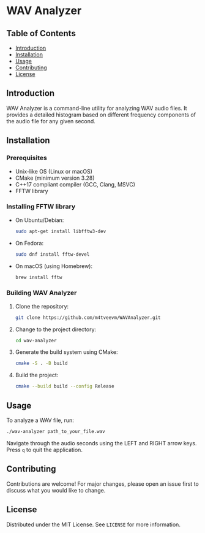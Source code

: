 # WAV Analyzer

## Table of Contents

- [Introduction](#introduction)
- [Installation](#installation)
- [Usage](#usage)
- [Contributing](#contributing)
- [License](#license)

## Introduction

WAV Analyzer is a command-line utility for analyzing WAV audio files. It provides a detailed histogram based on
different frequency components of the audio file for any given second.

## Installation

### Prerequisites

- Unix-like OS (Linux or macOS)
- CMake (minimum version 3.28)
- C++17 compliant compiler (GCC, Clang, MSVC)
- FFTW library

### Installing FFTW library

- On Ubuntu/Debian:
  ```bash
  sudo apt-get install libfftw3-dev
  ```
- On Fedora:
  ```bash
  sudo dnf install fftw-devel
  ```
- On macOS (using Homebrew):
  ```bash
  brew install fftw
  ```

### Building WAV Analyzer

1. Clone the repository:
   ```bash
   git clone https://github.com/m4tveevm/WAVAnalyzer.git
   ```
2. Change to the project directory:
   ```bash
   cd wav-analyzer
   ```
3. Generate the build system using CMake:
    ```bash
   cmake -S . -B build
    ```
4. Build the project:
   ```bash
   cmake --build build --config Release
   ```

## Usage

To analyze a WAV file, run:

```bash
./wav-analyzer path_to_your_file.wav
```

Navigate through the audio seconds using the LEFT and RIGHT arrow keys. Press `q` to quit the application.

## Contributing

Contributions are welcome! For major changes, please open an issue first to discuss what you would like to change.

## License

Distributed under the MIT License. See `LICENSE` for more information.
